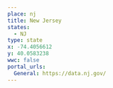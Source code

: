 ```yaml
---
place: nj
title: New Jersey
states:
  - NJ
type: state
x: -74.4056612
y: 40.0583238
wwc: false
portal_urls:
  General: https://data.nj.gov/
---
```

